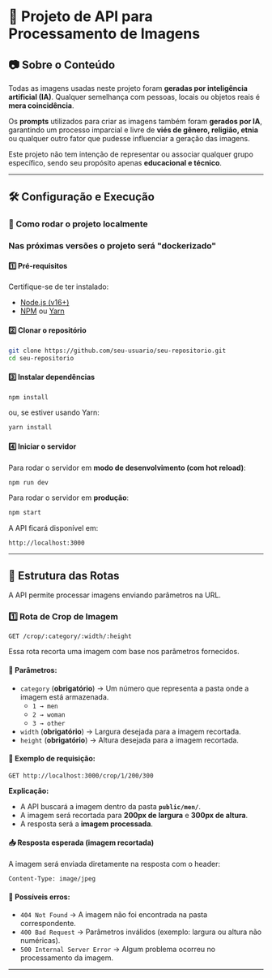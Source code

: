 # 📌 Projeto de API para Processamento de Imagens  

## 📷 Sobre o Conteúdo  

Todas as imagens usadas neste projeto foram **geradas por inteligência artificial (IA)**. Qualquer semelhança com pessoas, locais ou objetos reais é **mera coincidência**.  

Os **prompts** utilizados para criar as imagens também foram **gerados por IA**, garantindo um processo imparcial e livre de **viés de gênero, religião, etnia** ou qualquer outro fator que pudesse influenciar a geração das imagens.  

Este projeto não tem intenção de representar ou associar qualquer grupo específico, sendo seu propósito apenas **educacional e técnico**.  

---

## 🛠️ Configuração e Execução  

### 📌 Como rodar o projeto localmente  

### Nas próximas versões o projeto será "dockerizado"

#### 1️⃣ **Pré-requisitos**  

Certifique-se de ter instalado:  

- [Node.js (v16+)](https://nodejs.org/)  
- [NPM](https://www.npmjs.com/) ou [Yarn](https://yarnpkg.com/)  

#### 2️⃣ **Clonar o repositório**  

```bash
git clone https://github.com/seu-usuario/seu-repositorio.git
cd seu-repositorio
```

#### 3️⃣ **Instalar dependências**  

```bash
npm install
```

ou, se estiver usando Yarn:  

```bash
yarn install
```

#### 4️⃣ **Iniciar o servidor**  

Para rodar o servidor em **modo de desenvolvimento (com hot reload)**:  

```bash
npm run dev
```

Para rodar o servidor em **produção**:  

```bash
npm start
```

A API ficará disponível em:  

```
http://localhost:3000
```

---

## 🔀 Estrutura das Rotas  

A API permite processar imagens enviando parâmetros na URL.  

### **1️⃣ Rota de Crop de Imagem**  

```http
GET /crop/:category/:width/:height
```

Essa rota recorta uma imagem com base nos parâmetros fornecidos.  

#### 📝 **Parâmetros:**  

- `category` (**obrigatório**) → Um número que representa a pasta onde a imagem está armazenada.  
  - `1 → men`  
  - `2 → woman`  
  - `3 → other`  
- `width` (**obrigatório**) → Largura desejada para a imagem recortada.  
- `height` (**obrigatório**) → Altura desejada para a imagem recortada.  

#### 🔗 **Exemplo de requisição:**  

```
GET http://localhost:3000/crop/1/200/300
```

**Explicação:**  

- A API buscará a imagem dentro da pasta **`public/men/`**.  
- A imagem será recortada para **200px de largura** e **300px de altura**.  
- A resposta será a **imagem processada**.  

#### 📥 **Resposta esperada (imagem recortada)**  

A imagem será enviada diretamente na resposta com o header:  

```http
Content-Type: image/jpeg
```

#### 🚨 **Possíveis erros:**  

- `404 Not Found` → A imagem não foi encontrada na pasta correspondente.  
- `400 Bad Request` → Parâmetros inválidos (exemplo: largura ou altura não numéricas).  
- `500 Internal Server Error` → Algum problema ocorreu no processamento da imagem.  

---
